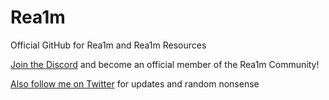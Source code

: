 # Rea1m
Official GitHub for Rea1m and Rea1m Resources

<a href="http://discord.gg/5rvvdmVhfC" target="_blank">Join the Discord</a> and become an official member of the Rea1m Community!

<a href="http://www.twitter.com/runeglazedonut" target="_blank">Also follow me on Twitter</a> for updates and random nonsense
